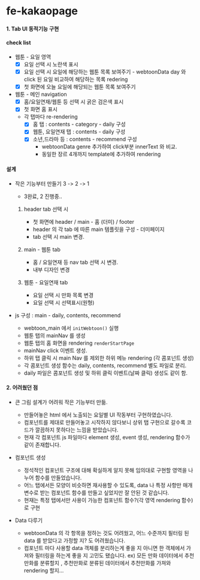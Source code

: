 # fe-kakaopage


#### 1. Tab UI 동적기능 구현

#### check list
- 웹툰 - 요일 영역
    - [x] 요일 선택 시 노란색 표시 
    - [x] 요일 선택 시 요일에 해당하는 웹툰 목록 보여주기
            - webtoonData day 와 click 된 요일 비교하여 해당하는 목록 redering
    - [x] 첫 화면에 오늘 요일에 해당되는 웹툰 목록 보여주기
- 웹툰 - 메인 navigation 
    - [x] 홈/요일연재/웹툰 등 선택 시 굵은 검은색 표시
    - [x] 첫 화면 홈 표시
    - 각 탭마다 re-rendering
       - [x] 홈 탭 : contents - category - daily 구성
       - [x] 웹툰, 요일연재 탭 : contents - daily 구성
       - [x] 소년,드라마 등 : contents - recommend 구성
            - webtoonData genre 추가하여 click부분 innerText 와 비교.
            - 동일한 장르 4개까지 template에 추가하여 rendering
       
#### 설계

- 작은 기능부터 만들기 3 -> 2 -> 1
    - 3완료, 2 진행중..
    
    1. header tab 선택 시
        - 첫 화면에 header / main - 홈 (더미) / footer 
        - header 의 각 tab 에 따른 main 템플릿을 구성 - 더미페이지
        - tab 선택 시 main 변경.
        
    2. main - 웹툰 tab
        - 홈 / 요일연재 등 nav tab 선택 시 변경.
        - 내부 디자인 변경
    
    3. 웹툰 - 요일연재 tab
        - 요일 선택 시 만화 목록 변경
        - 요일 선택 시 선택표시(원형)

- js 구성 : main - daily, contents, recommend
       
    - webtoon_main 에서 `initWebtoon()` 실행
    - 웹툰 탭의 mainNav 를 생성
    - 웹툰 탭의 홈 화면을 rendering `renderStartPage`
    - mainNav click 이벤트 생성.
    - 하위 탭 클릭 시 main Nav 를 제외한 하위 메뉴 rendering (각 콤포넌트 생성)
    - 각 콤포넌트 생성 함수는 daily, contents, recommend 별도 파일로 분리.
    - daily 파일은 콤포넌트 생성 및 하위 클릭 이벤트(날짜 클릭) 생성도 같이 함.

#### 2. 어려웠던 점

- 큰 그림 설계가 어려워 작은 기능부터 만듦.
    - 만들어놓은 html 에서 노출되는 요일별 UI 작동부터 구현하였습니다.
    - 컴포넌트를 제대로 만들어놓고 시작하지 않다보니 상위 탭 구현으로 갈수록 코드가 깔끔하지 못하다는 느낌을 받았습니다.
    - 현재 각 컴포넌트 js 파일마다 element 생성, event 생성, rendering 함수가 같이 존재합니다.

- 컴포넌트 생성
    - 정석적인 컴포넌트 구조에 대해 확실하게 알지 못해 임의대로 구현할 영역을 나누어 함수를 만들었습니다.  
    - 어느 탭에서든 모양이 비슷하면 재사용할 수 있도록, data 나 특정 사항만 매개변수로 받는 컴포넌트 함수를 만들고 싶었지만 잘 안된 것 같습니다.
    - 현재는 특정 탭에서만 사용이 가능한 컴포넌트 함수?(각 영역 rendering 함수) 로 구현

- Data 다루기
    - webtoonData 의 각 항목을 정하는 것도 어려웠고, 어느 수준까지 필터링 된 data 를 받았다고 가정할 지? 도 어려웠습니다.
    - 컴포넌트 마다 사용할 data 객체를 분리하는게 좋을 지 아니면 한 객체에서 가져와 필터링을 하는게 좋을 지 고민도 됐습니다.
        ex) 모든 만화 데이터에서 추천 만화를 분류할지 , 추천만화로 분류된 데이터에서 추천만화를 가져와 rendering 할지...